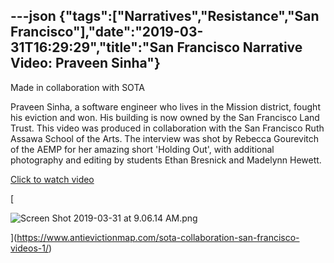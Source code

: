---json
{"tags":["Narratives","Resistance","San Francisco"],"date":"2019-03-31T16:29:29","title":"San Francisco Narrative Video: Praveen Sinha"}
---

Made in collaboration with SOTA

Praveen Sinha, a software engineer who lives in the Mission district, fought his eviction and won. His building is now owned by the San Francisco Land Trust. This video was produced in collaboration with the San Francisco Ruth Assawa School of the Arts. The interview was shot by Rebecca Gourevitch of the AEMP for her amazing short 'Holding Out', with additional photography and editing by students Ethan Bresnick and Madelynn Hewett.

[Click to watch video](https://www.antievictionmap.com/sota-collaboration-san-francisco-videos-1/)

[

![Screen Shot 2019-03-31 at 9.06.14 AM.png](https://images.squarespace-cdn.com/content/v1/52b7d7a6e4b0b3e376ac8ea2/1554049645888-OXDF4033G1GC0XBXM1TN/ke17ZwdGBToddI8pDm48kHjMJ9rKwCuWP45aJyusBtsUqsxRUqqbr1mOJYKfIPR7LoDQ9mXPOjoJoqy81S2I8N_N4V1vUb5AoIIIbLZhVYxCRW4BPu10St3TBAUQYVKcmT9VflITih-Iksi_QBbVZ30PE4V0872p_BmaORl89GIQKcTtTj2589Se8UFpxHBM/Screen+Shot+2019-03-31+at+9.06.14+AM.png)

](https://www.antievictionmap.com/sota-collaboration-san-francisco-videos-1/)